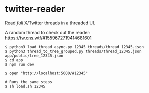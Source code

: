 # twitter-reader

Read *full* X/Twitter threads in a threaded UI.

A random thread to check out the reader:
https://tw.cns.wtf/#1559672719414681601

```
$ python3 load_thread_async.py 12345 threads/thread_12345.json
$ python3 thread_to_tree_grouped.py threads/thread_12345.json app/public/tree_12345.json
$ cd app
$ npm run dev

$ open "http://localhost:5000/#12345"
```

```
# Runs the same steps
$ sh load.sh 12345
```
